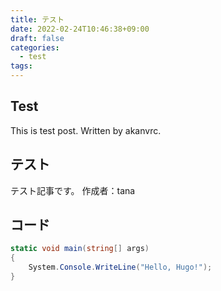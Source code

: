 ```yaml
---
title: テスト
date: 2022-02-24T10:46:38+09:00
draft: false
categories:
  - test
tags:
---
```


## Test

This is test post.
Written by akanvrc.

## テスト

テスト記事です。
作成者：tana

## コード

```csharp
static void main(string[] args)
{
    System.Console.WriteLine("Hello, Hugo!");
}
```
